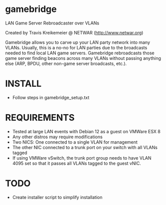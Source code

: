 # gamebridge
LAN Game Server Rebroadcaster over VLANs

Created by Travis Kreikemeier @ NETWAR (http://www.netwar.org)

Gamebridge allows you to carve up your LAN party network into many VLANs.  Usually, this is a no-no for LAN parties due to the broadcasts needed to find local LAN game servers.  Gamebridge rebroadcasts those game server finding beacons across many VLANs without passing anything else (ARP, BPDU, other non-game server broadcasts, etc.).

# INSTALL
* Follow steps in gamebridge_setup.txt

# REQUIREMENTS
* Tested at large LAN events with Debian 12 as a guest on VMWare ESX 8
* Any other distros may require modifications
* Two NICS: One connected to a single VLAN for management
* The other NIC connected to a trunk port on your switch with all VLANs tagged
* If using VMWare vSwitch, the trunk port group needs to have VLAN 4095 set so that it passes all VLANs tagged to the guest vNIC.

# TODO
* Create installer script to simplify installation
